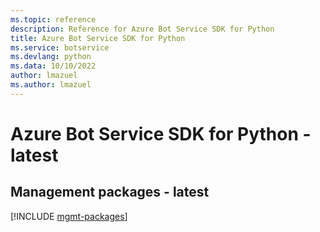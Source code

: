 ```yaml
---
ms.topic: reference
description: Reference for Azure Bot Service SDK for Python
title: Azure Bot Service SDK for Python
ms.service: botservice
ms.devlang: python
ms.data: 10/10/2022
author: lmazuel
ms.author: lmazuel
---
```

# Azure Bot Service SDK for Python - latest

## Management packages - latest
[!INCLUDE [mgmt-packages](bot-service-mgmt-index.md)]